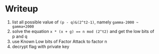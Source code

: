 # Writeup

1. list all possible value of `(p - q)&(2^t2-1)`, namely `gamma-2000 ~ gamma+2000`
2. solve the equation `x * (x + g) == n mod (2^t2)` and get the low bits of p and q
3. use Known Low bits of Factor Attack to factor n
4. decrypt flag with private key

